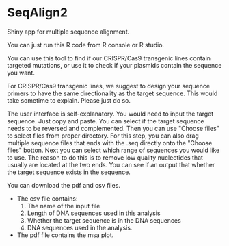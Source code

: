 # SeqAlign2
Shiny app for multiple sequence alignment.

You can just run this R code from R console or R studio.

You can use this tool to find if our CRISPR/Cas9 transgenic lines contain targeted mutations, or use it to check if your plasmids contain the sequence you want.

For CRISPR/Cas9 transgenic lines, we suggest to design your sequence primers to have the same directionality as the target sequence. This would take sometime to explain. Please just do so. 

The user interface is self-explanatory. You would need to input the target sequence. Just copy and paste. You can select if the target sequence needs to be reversed and complemented. Then you can use "Choose files" to select files from proper directory. For this step, you can also drag multiple sequence files that ends with the .seq directly onto the "Choose files" botton. Next you can select which range of sequences you would like to use. The reason to do this is to remove low quality nucleotides that usually are located at the two ends. You can see if an output that whether the target sequence exists in the sequence.

You can download the pdf and csv files.  
  * The csv file contains: 
    1. The name of the input file 
    2. Length of DNA sequences used in this analysis
    3. Whether the target sequence is in the DNA sequences
    4. DNA sequences used in the analysis.
  * The pdf file contains the msa plot.
